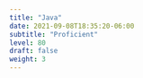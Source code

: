 ```yaml
---
title: "Java"
date: 2021-09-08T18:35:20-06:00
subtitle: "Proficient"
level: 80
draft: false
weight: 3
---
```


